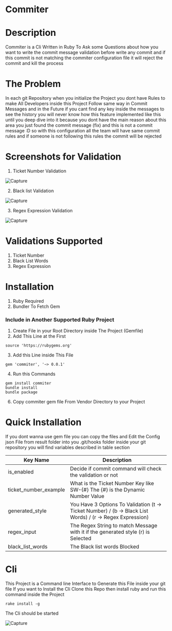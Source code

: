 # Commiter

# Description
Commiter is a Cli Written in Ruby To Ask some Questions about how you want to write the commit message validation before write any commit and if this commit is not matching the commiter configuration file it will reject the commit and kill the process

# The Problem
In each git Repository when you initialize the Project you dont have Rules to make All Developers inside this Project Follow same way in Commit Messages and in the Future if you cant find any key inside the messages to see the history you will never know how this feature implemented like this until you deep dive into it because you dont have the main reason about this area you just found the commit message (fix) and this is not a commit message :D so with this configuration all the team will have same commit rules and if someone is not following this rules the commit will be rejected

# Screenshots for Validation
1. Ticket Number Validation

![Capture](https://user-images.githubusercontent.com/29167110/113469102-8df87980-9453-11eb-9727-2240e6914c59.PNG)

2. Black list Validation

![Capture](https://user-images.githubusercontent.com/29167110/113469122-bda78180-9453-11eb-9360-710185340f55.PNG)

3. Regex Expression Validation

![Capture](https://user-images.githubusercontent.com/29167110/113469144-f6475b00-9453-11eb-8952-c30d34784c56.PNG)

# Validations Supported
1. Ticket Number
2. Black List Words
3. Regex Expression

# Installation
1. Ruby Required
2. Bundler To Fetch Gem

### Include in Another Supported Ruby Project
1. Create File in your Root Directory inside The Project (Gemfile)
2. Add This Line at the First

```ruby19regexp
source 'https://rubygems.org'
```

3. Add this Line inside This File

```ruby19regexp
gem 'commiter', '~> 0.0.1'
```

4. Run this Commands

```ruby19regexp
gem install commiter
bundle install
bundle package
```

6. Copy commiter gem file From Vendor Directory to your Project

# Quick Installation
If you dont wanna use gem file you can copy the files and Edit the Config json File from result folder into you .git/hooks folder inside your git repository you will find variables described in table section

| Key Name      | Description |
| ----------- | ----------- |
| is_enabled      | Decide if commit command will check the validation or not       |
| ticket_number_example   | What is the Ticket Number Key like SW-{#} The {#} is the Dynamic Number Value        |
| generated_style   | You Have 3 Options To Validation (t -> Ticket Number) / (b -> Black List Words) / (r -> Regex Expression) |
| regex_input   |  The Regex String to match Message with it if the generated style (r) is Selected  |
| black_list_words   |  The Black list words Blocked  |

# Cli
This Project is a Command line Interface to Generate this File inside your git file If you want to Install the Cli Clone this Repo then install ruby and run this command inside the Project

```ruby19regexp
rake install -g
```

The Cli should be started

![Capture](https://user-images.githubusercontent.com/29167110/113469182-53431100-9454-11eb-863a-3d14b0eb45dd.PNG)

